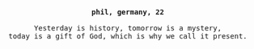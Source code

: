<div align="justify">
<p align="left"><strong></strong></p>
  <p align="center">
    <samp>
      <b>
        phil, germany, 22
      </b>
      <br>
      <br>
        Yesterday is history, tomorrow is a mystery,
        <br>
        today is a gift of God, which is why we call it present.
    </samp>
  </p>
<p align="right"><strong></strong></p>
</div>
